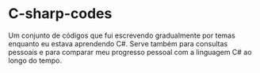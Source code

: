 # C-sharp-codes

Um conjunto de códigos que fui escrevendo gradualmente por temas enquanto eu estava aprendendo C#. Serve também para consultas pessoais e para comparar meu progresso pessoal com a linguagem C# ao longo do tempo.
